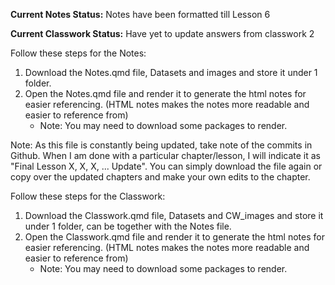 **Current Notes Status:** Notes have been formatted till Lesson 6

**Current Classwork Status:** Have yet to update answers from classwork 2

Follow these steps for the Notes:
1. Download the Notes.qmd file, Datasets and images and store it under 1 folder.
2. Open the Notes.qmd file and render it to generate the html notes for easier referencing. (HTML notes makes the notes more readable and easier to reference from)
   - Note: You may need to download some packages to render. 
   
Note: As this file is constantly being updated, take note of the commits in Github. When I am done with a particular chapter/lesson, I will indicate it as "Final Lesson X, X, X, ... Update". You can simply download the file again or copy over the updated chapters and make your own edits to the chapter.


Follow these steps for the Classwork:
1. Download the Classwork.qmd file, Datasets and CW_images and store it under 1 folder, can be together with the Notes file.
2. Open the Classwork.qmd file and render it to generate the html notes for easier referencing. (HTML notes makes the notes more readable and easier to reference from)
   - Note: You may need to download some packages to render. 
